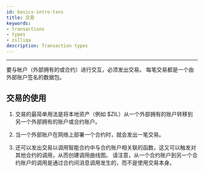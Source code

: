```yaml
---
id: basics-intro-txns
title: 交易
keywords: 
- transactions 
- types
- zilliqa
description: Transaction types
---
```


---

要与帐户（外部拥有的或合约）进行交互，必须发出交易。 每笔交易都是一个由外部账户签名的数据包。

## 交易的使用

1. 交易的最简单用法是将本地资产（例如 $ZIL）从一个外部拥有的账户转移到另一个外部拥有的账户或合约账户。

2. 当一个外部账户在网络上部署一个合约时，就会发出一笔交易。

3. 还可以发出交易以调用智能合约中与合约账户相关联的函数，这又可以触发对其他合约的调用，从而创建调用曲线图。 请注意，从一个合约账户到另一个合约账户的调用是通过合约间消息调用发生的，而不是使用交易本身。
